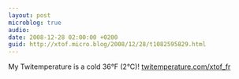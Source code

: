 ```yaml
---
layout: post
microblog: true
audio: 
date: 2008-12-28 02:00:00 +0200
guid: http://xtof.micro.blog/2008/12/28/t1082595829.html
---
```

My Twitemperature is a cold 36°F (2°C)! [twitemperature.com/xtof_fr](http://twitemperature.com/xtof_fr)
